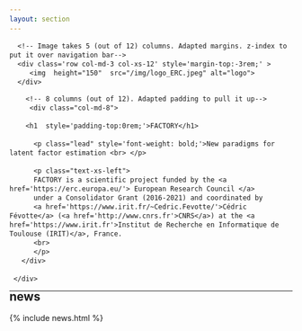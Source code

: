 ```yaml
---
layout: section
---
```

<section id="logo" class="container" style='padding-top:0rem; margin-top:-0rem;'>

	  <!-- Image takes 5 (out of 12) columns. Adapted margins. z-index to put it over navigation bar-->
      <div class='row col-md-3 col-xs-12' style='margin-top:-3rem;' >
         <img  height="150"  src="/img/logo_ERC.jpeg" alt="logo">
      </div>
      
</section>

<section id="main" class="container" style='padding-top:0rem; margin-top:-0rem;'>
       <div class="row flex-items-xs-center flex-items-md-center text-xs-center text-md-center">

		<!-- 8 columns (out of 12). Adapted padding to pull it up-->
         <div class="col-md-8">

        <h1  style='padding-top:0rem;'>FACTORY</h1>
	
          <p class="lead" style='font-weight: bold;'>New paradigms for latent factor estimation <br> </p>

          <p class="text-xs-left">
		  FACTORY is a scientific project funded by the <a href='https://erc.europa.eu/'> European Research Council </a>
		  under a Consolidator Grant (2016-2021) and coordinated by 
		  <a href='https://www.irit.fr/~Cedric.Fevotte/'>Cédric Févotte</a> (<a href='http://www.cnrs.fr'>CNRS</a>) at the <a href='https://www.irit.fr'>Institut de Recherche en Informatique de Toulouse (IRIT)</a>, France.		  
		  <br>		  
	      </p>
       </div>
    
     </div>
</section>

---

<section id="news" class="container" style='padding-top:0rem; margin-top:-2rem;'>
<div class="row text-xs-center text-md-center">
  <div class="col-xs">
    <h1>news</h1>
  </div>
</div>
{% include news.html %}
</section>
